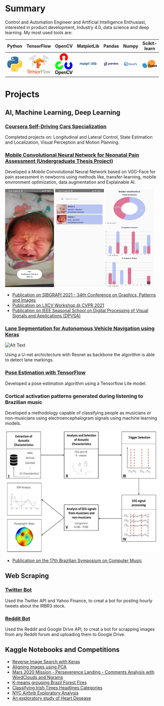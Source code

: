 # Summary 

Control and Automation Engineer and Artificial Intelligence Enthusiast, interested in product development, Industry 4.0, data science and deep learning.
My most used tools are:

Python |  TensorFlow |  OpenCV |  MatplotLib |  Pandas |  Numpy |  Scikit-learn
:---:|:---:|:---:|:---:|:---:|:---:|:---:
<img src="images/logo_python.png" width="100"/>  |  <img src="images/logo_tf.png" width="100" /> | <img src="images/logo_opencv.png" width="100" /> |  <img src="images/logo_matplot.png" width="100" />| <img src="images/logo_pandas.png" width="100" /> |   <img src="images/logo_numpy.png" width="100" /> |   <img src="images/logo_sklearn.png" width="100"/> 

# Projects

## AI, Machine Learning, Deep Learning

### [Coursera Self-Driving Cars Specialization](https://coursera.org/verify/specialization/8E8CXCBFQK5U)
Completed projects on: Longitudinal and Lateral Control, State Estimation and Localization, Visual Perception and Motion Planning.

### [Mobile Convolutional Neural Network for Neonatal Pain Assessment (Undergraduate Thesis Project)](https://youtu.be/PvChq7tH0Ac)
Developed a Mobile Convolutional Neural Network based on VGG-Face for pain assessment in newborns using methods like, transfer-learning, mobile environment optimization, data augmentation and Explainable AI.

<img src="images/baby_pain.jpg" width="160" height="320" /> <img src="images/history.jpg" width="160" height="320" /> <img src="images/grafico.jpg" width="160" height="320" />

- [Publication on SIBGRAPI 2021 - 34th Conference on Graphics, Patterns and Images](http://sibgrapi.sid.inpe.br/rep/8JMKD3MGPEW34M/45C6TAL)
- [Publication on LXCV Workshop @ CVPR 2021](https://research.latinxinai.org/workshops/cvpr/cvpr-2021.html)
- [Publication on IEEE Seasonal School on Digital Processing of Visual Signals and Applications (DPVSA)](https://wp.ufpel.edu.br/dpvsa/)

### [Lane Segmentation for Autonomous Vehicle Navigation using Keras](https://github.com/darkrubiks/Lane_Segmentation)
![Alt Text](images/lanbe_seg_gif.gif)

Using a U-net archictecture with Resnet as backbone the algorithm is able to detect lane markings.

### [Pose Estimation with TensorFlow](https://github.com/darkrubiks/tf-PoseNet)
Developed a pose estimation algorithm using a Tensorflow Lite model.

### Cortical activation patterns generated during listening to Brazilian music
Developed a methodology capable of classifying people as musicians or non-musicians using electroencephalogram signals using machine learning models.

<img src="images/IC.jpg" width="600" height="400" />

- [Publication on the 17th Brazilian Symposium on Computer Music](https://doi.org/10.5753/sbcm.2019.10444)

## Web Scraping

### [Twitter Bot](https://github.com/darkrubiks/IRBR3_Twitter_bot)
Used the Twitter API and Yahoo Finance, to creat a bot for posting hourly tweets about the IRBR3 stock.

### [Reddit Bot](https://github.com/darkrubiks/Reddit_Image_Scraper)
Used the Reddit and Google Drive API, to creat a bot for scrapping images from any Reddit forum and uploading them to Google Drive.

## Kaggle Notebooks and Competitions

- [Reverse Image Search with Keras](https://www.kaggle.com/darkrubiks/reverse-image-search-with-keras)
- [Aligning images using PCA](https://www.kaggle.com/darkrubiks/aligning-images-using-pca)
- [Mars 2020 Mission - Perseverence Landing - Comments Analysis with WordClouds and Ngrams](https://www.kaggle.com/darkrubiks/comments-analysis-with-wordclouds-and-ngrams)
- [K-means grouping Brazil Forest Fires](https://www.kaggle.com/darkrubiks/k-means-grouping-forest-fires)
- [Classifying Irish Times Headlines Categories](https://www.kaggle.com/darkrubiks/classifying-irish-times-headlines-categories)
- [NYC Airbnb Exploratory Analysis](https://www.kaggle.com/darkrubiks/nyc-airbnb-exploratory-analysis)
- [An exploratory study of Heart Desease](https://www.kaggle.com/darkrubiks/heart-disease-uci-kernel)







